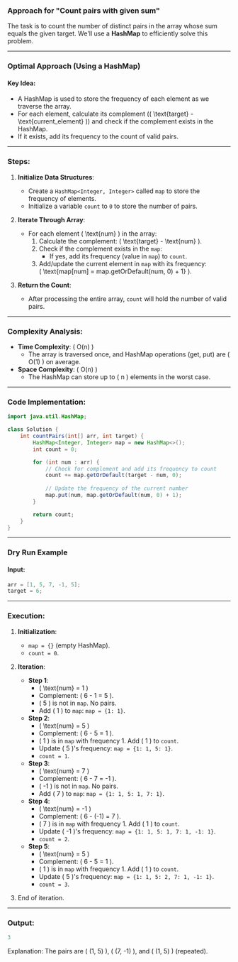 ### **Approach for "Count pairs with given sum"**

The task is to count the number of distinct pairs in the array whose sum equals the given target. We'll use a **HashMap** to efficiently solve this problem.

---

### **Optimal Approach (Using a HashMap)**

#### Key Idea:
- A HashMap is used to store the frequency of each element as we traverse the array.  
- For each element, calculate its complement (\( \text{target} - \text{current\_element} \)) and check if the complement exists in the HashMap.  
- If it exists, add its frequency to the count of valid pairs.

---

### **Steps**:

1. **Initialize Data Structures**:
   - Create a `HashMap<Integer, Integer>` called `map` to store the frequency of elements.
   - Initialize a variable `count` to `0` to store the number of pairs.

2. **Iterate Through Array**:
   - For each element \( \text{num} \) in the array:
     1. Calculate the complement: \( \text{target} - \text{num} \).
     2. Check if the complement exists in the `map`:
        - If yes, add its frequency (value in `map`) to `count`.
     3. Add/update the current element in `map` with its frequency:  
        \( \text{map[num] = map.getOrDefault(num, 0) + 1} \).

3. **Return the Count**:
   - After processing the entire array, `count` will hold the number of valid pairs.

---

### **Complexity Analysis**:
- **Time Complexity**: \( O(n) \)
  - The array is traversed once, and HashMap operations (get, put) are \( O(1) \) on average.
- **Space Complexity**: \( O(n) \)
  - The HashMap can store up to \( n \) elements in the worst case.

---

### **Code Implementation**:

```java
import java.util.HashMap;

class Solution {
    int countPairs(int[] arr, int target) {
        HashMap<Integer, Integer> map = new HashMap<>();
        int count = 0;

        for (int num : arr) {
            // Check for complement and add its frequency to count
            count += map.getOrDefault(target - num, 0);
            
            // Update the frequency of the current number
            map.put(num, map.getOrDefault(num, 0) + 1);
        }

        return count;
    }
}
```

---

### **Dry Run Example**

#### Input:
```java
arr = [1, 5, 7, -1, 5];
target = 6;
```

---

### **Execution**:

1. **Initialization**:
   - `map = {}` (empty HashMap).
   - `count = 0`.

2. **Iteration**:
   - **Step 1**:
     - \( \text{num} = 1 \)
     - Complement: \( 6 - 1 = 5 \).
     - \( 5 \) is not in `map`. No pairs.
     - Add \( 1 \) to `map`: `map = {1: 1}`.
   - **Step 2**:
     - \( \text{num} = 5 \)
     - Complement: \( 6 - 5 = 1 \).
     - \( 1 \) is in `map` with frequency 1. Add \( 1 \) to `count`.
     - Update \( 5 \)'s frequency: `map = {1: 1, 5: 1}`.
     - `count = 1`.
   - **Step 3**:
     - \( \text{num} = 7 \)
     - Complement: \( 6 - 7 = -1 \).
     - \( -1 \) is not in `map`. No pairs.
     - Add \( 7 \) to `map`: `map = {1: 1, 5: 1, 7: 1}`.
   - **Step 4**:
     - \( \text{num} = -1 \)
     - Complement: \( 6 - (-1) = 7 \).
     - \( 7 \) is in `map` with frequency 1. Add \( 1 \) to `count`.
     - Update \( -1 \)'s frequency: `map = {1: 1, 5: 1, 7: 1, -1: 1}`.
     - `count = 2`.
   - **Step 5**:
     - \( \text{num} = 5 \)
     - Complement: \( 6 - 5 = 1 \).
     - \( 1 \) is in `map` with frequency 1. Add \( 1 \) to `count`.
     - Update \( 5 \)'s frequency: `map = {1: 1, 5: 2, 7: 1, -1: 1}`.
     - `count = 3`.

3. End of iteration.

---

### **Output**:
```java
3
```

Explanation: The pairs are \( (1, 5) \), \( (7, -1) \), and \( (1, 5) \) (repeated).